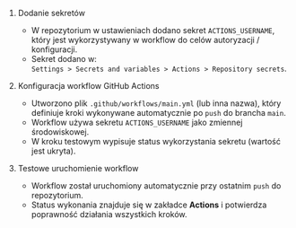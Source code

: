 1. Dodanie sekretów 
   - W repozytorium w ustawieniach dodano sekret `ACTIONS_USERNAME`, który jest wykorzystywany w workflow do celów autoryzacji / konfiguracji.
   - Sekret dodano w:  
     `Settings > Secrets and variables > Actions > Repository secrets`.

2. Konfiguracja workflow GitHub Actions  
   - Utworzono plik `.github/workflows/main.yml` (lub inna nazwa), który definiuje kroki wykonywane automatycznie po `push` do brancha `main`.
   - Workflow używa sekretu `ACTIONS_USERNAME` jako zmiennej środowiskowej.
   - W kroku testowym wypisuje status wykorzystania sekretu (wartość jest ukryta).

3. Testowe uruchomienie workflow  
   - Workflow został uruchomiony automatycznie przy ostatnim `push` do repozytorium.
   - Status wykonania znajduje się w zakładce **Actions** i potwierdza poprawność działania wszystkich kroków.
